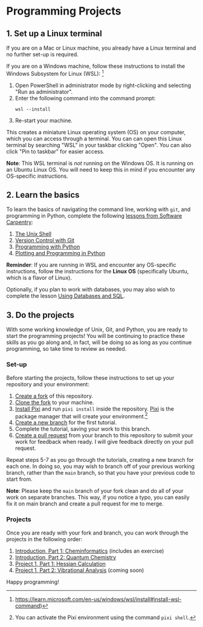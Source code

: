 # Programming Projects

## 1. Set up a Linux terminal

If you are on a Mac or Linux machine, you already have a Linux terminal and no further set-up is required.

If you are on a Windows machine, follow these instructions to install the Windows Subsystem for Linux (WSL): [^1]
1. Open PowerShell in administrator mode by right-clicking and selecting "Run as administrator".
2. Enter the following command into the command prompt:
   ```
   wsl --install
   ```
3. Re-start your machine.

This creates a miniature Linux operating system (OS) on your computer, which you can access through a terminal. You can can open this Linux terminal by searching "WSL" in your taskbar clicking "Open". You can also click "Pin to taskbar" for easier access.

**Note**: This WSL terminal is *not* running on the Windows OS. It is running on an Ubuntu Linux OS. You will need to keep this in mind if you encounter any OS-specific instructions.

## 2. Learn the basics

To learn the basics of navigating the command line, working with `git`, and programming in Python, complete the following [lessons from Software Carpentry](https://software-carpentry.org/lessons/):
1. [The Unix Shell](https://swcarpentry.github.io/shell-novice)
2. [Version Control with Git](https://swcarpentry.github.io/git-novice/)
3. [Programming with Python](https://swcarpentry.github.io/python-novice-inflammation/)
4. [Plotting and Programming in Python](https://swcarpentry.github.io/python-novice-gapminder)

**Reminder**: If you are running in WSL and encounter any OS-specific instructions, follow the instructions for the **Linux OS** (specifically Ubuntu, which is a flavor of Linux).

Optionally, if you plan to work with databases, you may also wish to complete the lesson [Using Databases and SQL](https://swcarpentry.github.io/sql-novice-survey).

## 3. Do the projects

With some working knowledge of Unix, Git, and Python, you are ready to start the programming projects!
You will be continuing to practice these skills as you go along and, in fact, will be doing so as long as you continue programming, so take time to review as needed.

### Set-up

Before starting the projects, follow these instructions to set up your repository and your environment:
1. [Create a fork](https://docs.github.com/en/pull-requests/collaborating-with-pull-requests/working-with-forks/fork-a-repo#forking-a-repository) of this repository.
2. [Clone the fork](https://docs.github.com/en/repositories/creating-and-managing-repositories/cloning-a-repository#cloning-a-repository) to your machine.
3. [Install Pixi](https://pixi.sh/latest/#installation) and run `pixi install` inside the repository. [Pixi](https://pixi.sh/latest/basic_usage/) is the package manager that will create your environment.[^2]
5. [Create a new branch](https://stackoverflow.com/a/6824219) for the first tutorial.
6. Complete the tutorial, saving your work to this branch.
7. [Create a pull request](https://docs.github.com/en/pull-requests/collaborating-with-pull-requests/proposing-changes-to-your-work-with-pull-requests/creating-a-pull-request#creating-the-pull-request) from your branch to this repository
to submit your work for feedback when ready. I will give feedback directly on your pull request.

Repeat steps 5-7 as you go through the tutorials, creating a new branch for each one.
In doing so, you may wish to branch off of your previous working branch, rather than the `main` branch,
so that you have your previous code to start from.

**Note**: Please keep the `main` branch of your fork clean and do all of your work on
separate branches.
This way, if you notice a typo, you can easily fix it on main branch and create a
pull request for me to merge.


### Projects

Once you are ready with your fork and branch, you can work through the projects in the following order:

1. [Introduction, Part 1: Cheminformatics](projects/00_cheminformatics/background.ipynb) (includes an exercise)
2. [Introduction, Part 2: Quantum Chemistry](projects/01_quantum-chemistry/background.ipynb)
3. [Project 1, Part 1: Hessian Calculation](projects/02_hessian/background.ipynb)
3. [Project 1, Part 2: Vibrational Analysis](projects/03_vibrations/background.ipynb) (coming soon)

Happy programming!

[^1]: https://learn.microsoft.com/en-us/windows/wsl/install#install-wsl-command)
[^2]: You can activate the Pixi environment using the command `pixi shell`.
